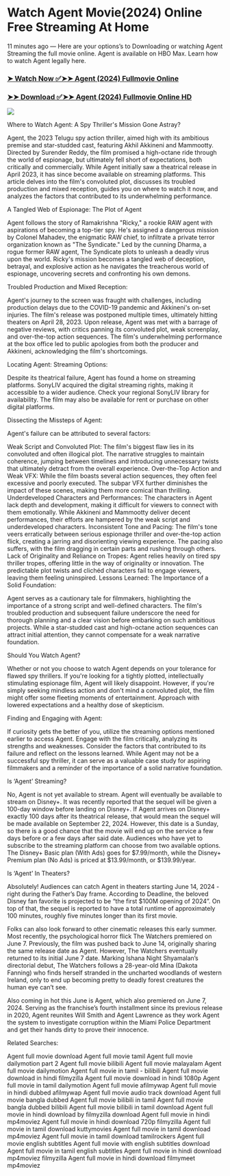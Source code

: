 # Watch Agent Movie(2024) Online Free Streaming At Home

11 minutes ago — Here are your options’s to Downloading or watching Agent Streaming the full movie online. Agent is available on HBO Max. Learn how to watch Agent legally here.


### [➤ Watch Now ✅➤➤ Agent (2024) Fullmovie Online](https://tamilfullmoviesitesfree.blogspot.com/2024/10/agent-2024-near-me.html)

### [➤➤ Download ✅➤➤ Agent (2024) Fullmovie Online HD](https://tamilfullmoviesitesfree.blogspot.com/2024/10/agent-2024-near-me.html)

<p dir="auto"><a href="https://tamilfullmoviesitesfree.blogspot.com/2024/10/agent-2024-near-me.html" title="PLAY NOW" rel="nofollow"><img src="https://i.imgur.com/jhNGoEt.gif" style="max-width: 100%;"></a></p>

Where to Watch Agent: A Spy Thriller's Mission Gone Astray?

Agent, the 2023 Telugu spy action thriller, aimed high with its ambitious premise and star-studded cast, featuring Akhil Akkineni and Mammootty. Directed by Surender Reddy, the film promised a high-octane ride through the world of espionage, but ultimately fell short of expectations, both critically and commercially. While Agent initially saw a theatrical release in April 2023, it has since become available on streaming platforms. This article delves into the film's convoluted plot, discusses its troubled production and mixed reception, guides you on where to watch it now, and analyzes the factors that contributed to its underwhelming performance.

A Tangled Web of Espionage: The Plot of Agent

Agent follows the story of Ramakrishna "Ricky," a rookie RAW agent with aspirations of becoming a top-tier spy. He's assigned a dangerous mission by Colonel Mahadev, the enigmatic RAW chief, to infiltrate a private terror organization known as "The Syndicate." Led by the cunning Dharma, a rogue former RAW agent, The Syndicate plots to unleash a deadly virus upon the world. Ricky's mission becomes a tangled web of deception, betrayal, and explosive action as he navigates the treacherous world of espionage, uncovering secrets and confronting his own demons.

Troubled Production and Mixed Reception:

Agent's journey to the screen was fraught with challenges, including production delays due to the COVID-19 pandemic and Akkineni's on-set injuries. The film's release was postponed multiple times, ultimately hitting theaters on April 28, 2023. Upon release, Agent was met with a barrage of negative reviews, with critics panning its convoluted plot, weak screenplay, and over-the-top action sequences. The film's underwhelming performance at the box office led to public apologies from both the producer and Akkineni, acknowledging the film's shortcomings.

Locating Agent: Streaming Options:

Despite its theatrical failure, Agent has found a home on streaming platforms. SonyLIV acquired the digital streaming rights, making it accessible to a wider audience. Check your regional SonyLIV library for availability. The film may also be available for rent or purchase on other digital platforms.

Dissecting the Missteps of Agent:

Agent's failure can be attributed to several factors:

Weak Script and Convoluted Plot: The film's biggest flaw lies in its convoluted and often illogical plot. The narrative struggles to maintain coherence, jumping between timelines and introducing unnecessary twists that ultimately detract from the overall experience.
Over-the-Top Action and Weak VFX: While the film boasts several action sequences, they often feel excessive and poorly executed. The subpar VFX further diminishes the impact of these scenes, making them more comical than thrilling.
Underdeveloped Characters and Performances: The characters in Agent lack depth and development, making it difficult for viewers to connect with them emotionally. While Akkineni and Mammootty deliver decent performances, their efforts are hampered by the weak script and underdeveloped characters.
Inconsistent Tone and Pacing: The film's tone veers erratically between serious espionage thriller and over-the-top action flick, creating a jarring and disorienting viewing experience. The pacing also suffers, with the film dragging in certain parts and rushing through others.
Lack of Originality and Reliance on Tropes: Agent relies heavily on tired spy thriller tropes, offering little in the way of originality or innovation. The predictable plot twists and clichéd characters fail to engage viewers, leaving them feeling uninspired.
Lessons Learned: The Importance of a Solid Foundation:

Agent serves as a cautionary tale for filmmakers, highlighting the importance of a strong script and well-defined characters. The film's troubled production and subsequent failure underscore the need for thorough planning and a clear vision before embarking on such ambitious projects. While a star-studded cast and high-octane action sequences can attract initial attention, they cannot compensate for a weak narrative foundation.

Should You Watch Agent?

Whether or not you choose to watch Agent depends on your tolerance for flawed spy thrillers. If you're looking for a tightly plotted, intellectually stimulating espionage film, Agent will likely disappoint. However, if you're simply seeking mindless action and don't mind a convoluted plot, the film might offer some fleeting moments of entertainment. Approach with lowered expectations and a healthy dose of skepticism.

Finding and Engaging with Agent:

If curiosity gets the better of you, utilize the streaming options mentioned earlier to access Agent. Engage with the film critically, analyzing its strengths and weaknesses. Consider the factors that contributed to its failure and reflect on the lessons learned. While Agent may not be a successful spy thriller, it can serve as a valuable case study for aspiring filmmakers and a reminder of the importance of a solid narrative foundation.


Is ‘Agent’ Streaming?

No, Agent is not yet available to stream. Agent will eventually be available to stream on Disney+. It was recently reported that the sequel will be given a 100-day window before landing on Disney+. If Agent arrives on Disney+ exactly 100 days after its theatrical release, that would mean the sequel will be made available on September 22, 2024. However, this date is a Sunday, so there is a good chance that the movie will end up on the service a few days before or a few days after said date. Audiences who have yet to subscribe to the streaming platform can choose from two available options. The Disney+ Basic plan (With Ads) goes for $7.99/month, while the Disney+ Premium plan (No Ads) is priced at $13.99/month, or $139.99/year.

Is ‘Agent’ In Theaters?

Absolutely! Audiences can catch Agent in theaters starting June 14, 2024 - right during the Father’s Day frame. According to Deadline, the beloved Disney fan favorite is projected to be “the first $100M opening of 2024”. On top of that, the sequel is reported to have a total runtime of approximately 100 minutes, roughly five minutes longer than its first movie.

Folks can also look forward to other cinematic releases this early summer. Most recently, the psychological horror flick The Watchers premiered on June 7. Previously, the film was pushed back to June 14, originally sharing the same release date as Agent. However, The Watchers eventually returned to its initial June 7 date. Marking Ishana Night Shyamalan’s directorial debut, The Watchers follows a 28-year-old Mina (Dakota Fanning) who finds herself stranded in the uncharted woodlands of western Ireland, only to end up becoming pretty to deadly forest creatures the human eye can’t see.

Also coming in hot this June is Agent, which also premiered on June 7, 2024. Serving as the franchise’s fourth installment since its previous release in 2020, Agent reunites Will Smith and Agent Lawrence as they work Agent the system to investigate corruption within the Miami Police Department and get their hands dirty to prove their innocence.


Related Searches:

Agent full movie download
Agent full movie tamil
Agent full movie dailymotion part 2
Agent full movie bilibili
Agent full movie malayalam
Agent full movie dailymotion
Agent full movie in tamil - bilibili
Agent full movie download in hindi filmyzilla
Agent full movie download in hindi 1080p
Agent full movie in tamil dailymotion
Agent full movie afilmywap
Agent full movie in hindi dubbed afilmywap
Agent full movie audio track download
Agent full movie bangla dubbed
Agent full movie bilibili in tamil
Agent full movie bangla dubbed bilibili
Agent full movie bilibili in tamil download
Agent full movie in hindi download by filmyzilla
download Agent full movie in hindi mp4moviez
Agent full movie in hindi download 720p filmyzilla
Agent full movie in tamil download kuttymovies
Agent full movie in tamil download mp4moviez
Agent full movie in tamil download tamilrockers
Agent full movie english subtitles
Agent full movie with english subtitles download
Agent full movie in tamil english subtitles
Agent full movie in hindi download mp4moviez filmyzilla
Agent full movie in hindi download filmymeet mp4moviez
